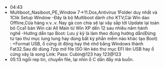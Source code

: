 - 04:43
- Multiboot_Nasiboot_PE_Window 7->11.Dos,Antivirus 1Folder duy nhất và 1Clik Setup Window
  -Đây là bộ Multiboot dành cho KTV,Cài Win dao Offline,Cửa hàng v.v..v. Nay gà con chia sẽ lại vây sắp tới Update lại toàn bô Cca1 bản Win cài All Main từ Win XP dến 12 sau nhiêu năm hành nghề 
  -Hướng dẩn tạo Boot: Lưu ý kỹ là làm theo đúng hướng dẫn(Đừng tư tạo thư mục lung tung hay dùng bất kỳ phần mềm nào khác tạo Boot)  :
  +Format USB, ổ cứng di động hay thẻ nhớ bằng Windows thành Fat32.Sau đó dùng 7zip mở file ISO lên kéo thư mục EFI lên USB hay ổ cứng vây là xong
  Link:  Pass: Cubin@123 hay 123@123
- 05:13 ngồi rep tin, chuyển file, lại nhìn ổ C dần đầy mà buồn.